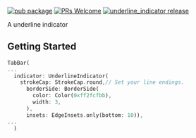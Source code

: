 [![pub package](https://img.shields.io/pub/v/underline_indicator.svg)](https://pub.dartlang.org/packages/underline_indicator)
[ ![PRs Welcome](https://img.shields.io/badge/PRs-Welcome-brightgreen.svg)](https://github.com/crazycodeboy/underline_indicator/pulls)
[ ![underline_indicator release](https://img.shields.io/github/release/crazycodeboy/underline_indicator.svg?maxAge=2592000?style=flat-square)](https://github.com/crazycodeboy/underline_indicator/releases)


A underline indicator

## Getting Started

```dart
TabBar(
...
  indicator: UnderlineIndicator(
    strokeCap: StrokeCap.round,// Set your line endings.
      borderSide: BorderSide(
        color: Color(0xff2fcfbb),
        width: 3,
      ),
      insets: EdgeInsets.only(bottom: 10)),
...
  )
```
